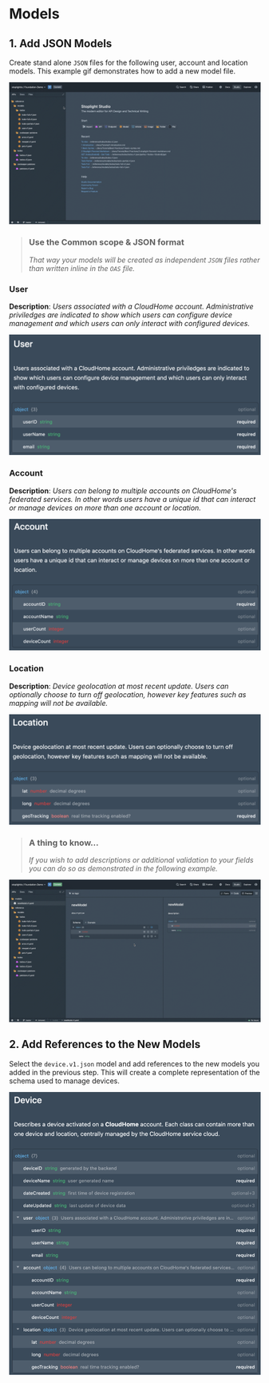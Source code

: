 # Models

## 1. Add JSON Models
Create stand alone `JSON` files for the following user, account and location models. This example gif demonstrates how to add a new model file.

![add model](../assets/images/addModel.gif)

<!-- theme: warning -->
> ### Use the Common scope & JSON format
>*That way your models will be created as independent *`JSON`* files rather than written inline in the *`OAS`* file.*

### User
**Description**: *Users associated with a CloudHome account. Administrative priviledges are indicated to show which users can configure device management and which users can only interact with configured devices.*

![user model](../assets/images/user.png)

### Account
**Description**: *Users can belong to multiple accounts on CloudHome's federated services. In other words users have a unique id that can interact or manage devices on more than one account or location.*

![account model](../assets/images/account.png)

### Location
**Description**: *Device geolocation at most recent update. Users can optionally choose to turn off geolocation, however key features such as mapping will not be available.*

![location model](../assets/images/location.png)


<!-- theme: info -->

> ### A thing to know...
>
> *If you wish to add descriptions or additional validation to your fields you can do so as demonstrated in the following example.*

![model properties](../assets/images/modelProps.gif)

## 2. Add References to the New Models
Select the `device.v1.json` model and add references to the new models you added in the previous step. This will create a complete representation of the schema used to manage devices.

![devices](../assets/images/device.png)